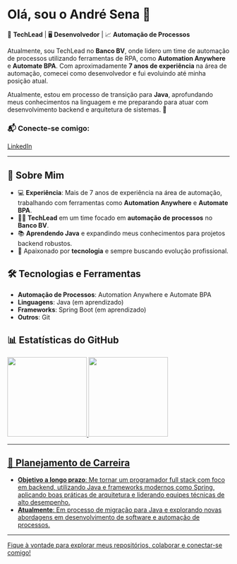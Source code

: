 # Olá, sou o André Sena 👋

🔧 **TechLead** | 🖥️ **Desenvolvedor** | 📈 **Automação de Processos**

Atualmente, sou TechLead no **Banco BV**, onde lidero um time de automação de processos utilizando ferramentas de RPA, como **Automation Anywhere** e **Automate BPA**. Com aproximadamente **7 anos de experiência** na área de automação, comecei como desenvolvedor e fui evoluindo até minha posição atual.

Atualmente, estou em processo de transição para **Java**, aprofundando meus conhecimentos na linguagem e me preparando para atuar com desenvolvimento backend e arquitetura de sistemas. 🚀

### 📬 Conecte-se comigo:
[LinkedIn](https://www.linkedin.com/in/andresenasp/)

---

## 🌱 Sobre Mim

- 💻 **Experiência**: Mais de 7 anos de experiência na área de automação, trabalhando com ferramentas como **Automation Anywhere** e **Automate BPA**.
- 🧑‍💻 **TechLead** em um time focado em **automação de processos** no **Banco BV**.
- 📚 **Aprendendo Java** e expandindo meus conhecimentos para projetos backend robustos.
- 💼 Apaixonado por **tecnologia** e sempre buscando evolução profissional.

## 🛠️ Tecnologias e Ferramentas

- **Automação de Processos**: Automation Anywhere e Automate BPA
- **Linguagens**: Java (em aprendizado)
- **Frameworks**: Spring Boot (em aprendizado)
- **Outros**: Git

## 📊 Estatísticas do GitHub

<div>
<a href="https://github.com/devandresena">
<img loading="lazy" height="180em" src="https://github-readme-stats.vercel.app/api/top-langs/?username=devandresena&layout=compact&langs_count=7&theme=dracula"/>
<img loading="lazy" height="180em" src="https://github-readme-stats.vercel.app/api?username=devandresena&show_icons=true&theme=dracula&include_all_commits=true&count_private=true"/>
</div>

---

## 📅 Planejamento de Carreira

- **Objetivo a longo prazo**: Me tornar um programador full stack com foco em backend, utilizando Java e frameworks modernos como Spring, aplicando boas práticas de arquitetura e liderando equipes técnicas de alto desempenho.
- **Atualmente**: Em processo de migração para Java e explorando novas abordagens em desenvolvimento de software e automação de processos.

---

Fique à vontade para explorar meus repositórios, colaborar e conectar-se comigo!
